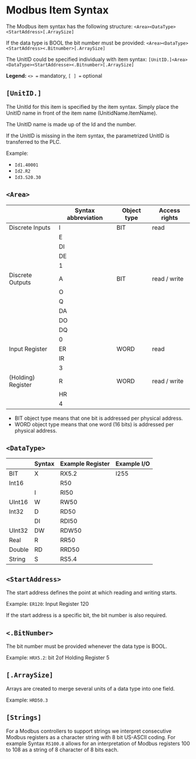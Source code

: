 # Modbus Item Syntax

The Modbus item syntax has the following structure:
`<Area><DataType><StartAddress>[.ArraySize]`

If the data type is BOOL the bit number must be provided:
`<Area><DataType><StartAddress><.Bitnumber>[.ArraySize]`

The UnitID could be specified individualy with item syntax:
`[UnitID.]<Area><DataType><StartAddresse><.Bitnumber>[.ArraySize]`

**Legend:** `<> =` mandatory,  `[ ] =`  optional

## `[UnitID.]`

The UnitId for this item is specified by the item syntax. 
Simply place the UnitID name in front of the item name (UnitidName.ItemName).

The UnitID name is made up of the Id and the number.

If the UnitID is missing in the item syntax, the parametrized UnitID is transferred to the PLC.

Example:

- `Id1.40001`
- `Id2.R2`
- `Id3.S20.30`

## `<Area>`

|                    | Syntax abbreviation | Object type | Access rights |
| --                 | --                  | --          | ---           |
| Discrete Inputs    | I                   | BIT         | read          |
|                    | E                   |             |               |
|                    | DI                  |             |               |
|                    | DE                  |             |               |
|                    | 1                   |             |               |
| Discrete Outputs   | A                   | BIT         | read / write  |
|                    | O                   |             |               |
|                    | Q                   |             |               |
|                    | DA                  |             |               |
|                    | DO                  |             |               |
|                    | DQ                  |             |               |
|                    | 0                   |             |               |
| Input Register     | ER                  | WORD        | read          |
|                    | IR                  |             |               |
|                    | 3                   |             |               |
| (Holding) Register | R                   | WORD        | read / write  |
|                    | HR                  |             |               |
|                    | 4                   |             |               |
 
* BIT object type means that one bit is addressed per physical address.
* WORD object type means that one word (16 bits) is addressed per physical address.

## `<DataType>`

|        | Syntax | Example Register | Example I/O |
| --     | --     | --               | --          |
| BIT    | X      | RX5.2            | I255        |
| Int16  |        | R50              |             |
|        | I      | RI50             |             |
| UInt16 | W      | RW50             |             |
| Int32  | D      | RD50             |             |
|        | DI     | RDI50            |             |
| UInt32 | DW     | RDW50            |             |
| Real   | R      | RR50             |             |
| Double | RD     | RRD50            |             |
| String | S      | RS5.4            |             |

## `<StartAddress>`
The start address defines the point at which reading and writing starts.

Example: `ER120`: Input Register 120

If the start address is a specific bit, the bit number is also required.

## `<.BitNumber>`
The bit number must be provided whenever the data type is BOOL.

Example: `HRX5.2`: bit 2of Holding Register 5

## `[.ArraySize]`

Arrays are created to merge several units of a data type into one field.

Example: `HRD50.3`

## `[Strings]`

For a Modbus controllers to support strings we interpret consecutive Modbus registers
as a character string with 8 bit US-ASCII coding.
For example Syntax `RS100.8` allows for an interpretation of  Modbus registers
100 to 108 as a string of 8 character of 8  bits each.
